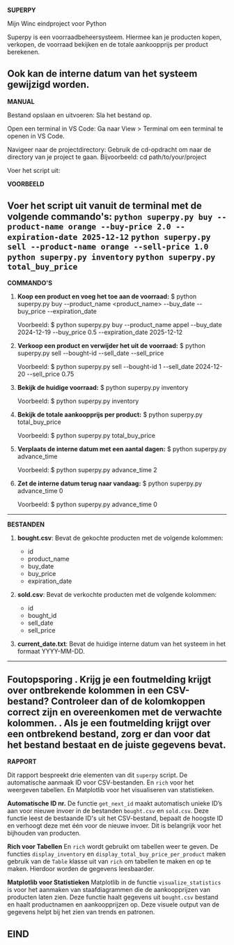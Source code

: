 **SUPERPY**

Mijn Winc eindproject voor Python

Superpy is een voorraadbeheersysteem. Hiermee kan je producten kopen, verkopen, de voorraad bekijken en de totale aankoopprijs per product berekenen.

Ook kan de interne datum van het systeem gewijzigd worden.
---------

**MANUAL**

Bestand opslaan en uitvoeren: Sla het bestand op.

Open een terminal in VS Code: 
Ga naar View > Terminal om een terminal te openen in VS Code.

Navigeer naar de projectdirectory:
Gebruik de cd-opdracht om naar de directory van je project te gaan.
Bijvoorbeeld:
cd path/to/your/project

Voer het script uit:

**VOORBEELD**

Voer het script uit vanuit de terminal met de volgende commando's:
`python superpy.py buy --product-name orange --buy-price 2.0 --expiration-date 2025-12-12`
`python superpy.py sell --product-name orange --sell-price 1.0`
`python superpy.py inventory`
`python superpy.py total_buy_price`
---------

**COMMANDO'S**

1. **Koop een product en voeg het toe aan de voorraad:**
   $ python superpy.py buy --product_name <product_name> --buy_date <YYYY-MM-DD> --buy_price <price> --expiration_date <YYYY-MM-DD>

   Voorbeeld:
   $ python superpy.py buy --product_name appel --buy_date 2024-12-19 --buy_price 0.5 --expiration_date 2025-12-12

2. **Verkoop een product en verwijder het uit de voorraad:**
   $ python superpy.py sell --bought-id <id> --sell_date <YYYY-MM-DD> --sell_price <price>

   Voorbeeld:
   $ python superpy.py sell --bought-id 1 --sell_date 2024-12-20 --sell_price 0.75

3. **Bekijk de huidige voorraad:**
   $ python superpy.py inventory

   Voorbeeld:
   $ python superpy.py inventory

4. **Bekijk de totale aankoopprijs per product:**
   $ python superpy.py total_buy_price

   Voorbeeld:
   $ python superpy.py total_buy_price

5. **Verplaats de interne datum met een aantal dagen:**
   $ python superpy.py advance_time <days>

   Voorbeeld:
   $ python superpy.py advance_time 2

6. **Zet de interne datum terug naar vandaag:**
   $ python superpy.py advance_time 0

   Voorbeeld:
   $ python superpy.py advance_time 0
---------
**BESTANDEN**

1. **bought.csv**: Bevat de gekochte producten met de volgende kolommen:
   - id
   - product_name
   - buy_date
   - buy_price
   - expiration_date

2. **sold.csv**: Bevat de verkochte producten met de volgende kolommen:
   - id
   - bought_id
   - sell_date
   - sell_price

3. **current_date.txt**: Bevat de huidige interne datum van het systeem in het formaat YYYY-MM-DD.
---------

**Foutopsporing**
. Krijg je een foutmelding krijgt over ontbrekende kolommen in een CSV-bestand? Controleer dan of de kolomkoppen correct zijn en overeenkomen met de verwachte kolommen.
. Als je een foutmelding krijgt over een ontbrekend bestand, zorg er dan voor dat het bestand bestaat en de juiste gegevens bevat.
---------

**RAPPORT**

Dit rapport bespreekt drie elementen van dit `superpy` script. De automatische aanmaak ID voor CSV-bestanden. En `rich` voor het weergeven tabellen. En Matplotlib voor het visualiseren van statistieken. 

**Automatische ID nr.**
De functie `get_next_id` maakt automatisch unieke ID’s aan voor nieuwe invoer in de bestanden `bought.csv` en `sold.csv`. Deze functie leest de bestaande ID's uit het CSV-bestand, bepaalt de hoogste ID en verhoogt deze met één voor de nieuwe invoer. Dit is belangrijk voor het bijhouden van producten. 

**Rich voor Tabellen**
En `rich` wordt gebruikt om tabellen weer te geven.
De functies `display_inventory` en `display_total_buy_price_per_product` maken gebruik van de `Table` klasse uit van `rich` om tabellen te maken en op te maken. Hierdoor worden de gegevens leesbaarder.

**Matplotlib voor Statistieken**
Matplotlib in de functie `visualize_statistics` is voor het aanmaken van staafdiagrammen die de aankoopprijzen van producten laten zien. Deze functie haalt gegevens uit `bought.csv` bestand en haalt productnamen en aankoopprijzen op. Deze visuele output van de gegevens helpt bij het zien van trends en patronen.

**EIND**
---------